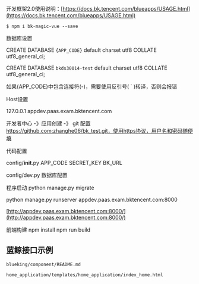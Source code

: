 开发框架2.0使用说明：[https://docs.bk.tencent.com/blueapps/USAGE.html](https://docs.bk.tencent.com/blueapps/USAGE.html)


```
$ npm i bk-magic-vue --save
```

数据库设置

CREATE DATABASE `{APP_CODE}` default charset utf8 COLLATE utf8_general_ci;

CREATE DATABASE `bkds30014-test` default charset utf8 COLLATE utf8_general_ci;

如果{APP_CODE}中包含连接符(-)，需要使用反引号( ` )转译，否则会报错


Host设置

127.0.0.1 appdev.paas.exam.bktencent.com


开发者中心 -》应用创建 -》
git 配置 https://github.com:zhanghe06/bk_test.git，使用https协议，用户名和密码随便填


代码配置

config/__init__.py
APP_CODE
SECRET_KEY
BK_URL

config/dev.py
数据库配置


程序启动
python manage.py migrate

python manage.py runserver appdev.paas.exam.bktencent.com:8000

[http://appdev.paas.exam.bktencent.com:8000/](http://appdev.paas.exam.bktencent.com:8000/)

前端构建
npm install
npm run build

## 蓝鲸接口示例
`blueking/component/README.md`


`home_application/templates/home_application/index_home.html`

